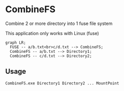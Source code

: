 # CombineFS
Combine 2 or more directory into 1 fuse file system

This application only works with Linux (fuse)

```mermaid
graph LR;
  FUSE -- a/b.txt<br>c/d.txt --> CombineFS;
  CombineFS -- a/b.txt --> Directory1;
  CombineFS -- c/d.txt --> Directory2;
```

## Usage

```shell
CombineFS.exe Directory1 Directory2 ... MountPoint
```
